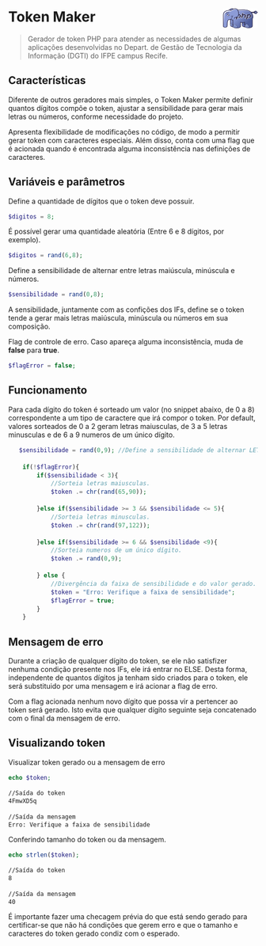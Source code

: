 # Token Maker <img src="logo/php.png" width="70" height="40" align="right">

> Gerador de token PHP para atender as necessidades de algumas aplicações desenvolvidas no Depart. de Gestão de Tecnologia da Informação (DGTI) do IFPE campus Recife. 

## Características

Diferente de outros geradores mais simples, o Token Maker permite definir quantos dígitos compõe o token, ajustar a sensibilidade para gerar mais letras ou números, conforme necessidade do projeto.

Apresenta flexibilidade de modificações no código, de modo a permitir gerar token com caracteres especiais. Além disso, conta com uma flag que é acionada quando é encontrada alguma inconsistência nas definições de caracteres.

## Variáveis e parâmetros

Define a quantidade de dígitos que o token deve possuir.
```php
$digitos = 8; 
```

É possível gerar uma quantidade aleatória (Entre 6 e 8 dígitos, por exemplo).
```php
$digitos = rand(6,8);
```

Define a sensibilidade de alternar entre letras maiúscula, minúscula e números.
```php
$sensibilidade = rand(0,8);
```
A sensibilidade, juntamente com as confições dos IFs, define se o token tende a gerar mais letras maiúscula, minúscula ou números em sua composição.

Flag de controle de erro. Caso apareça alguma inconsistência, muda de <b>false</b> para <b>true</b>.
```php
$flagError = false;
```

## Funcionamento

Para cada dígito do token é sorteado um valor (no snippet abaixo, de 0 a 8) correspondente a um tipo de caractere que irá compor o token. Por default, valores sorteados de 0 a 2 geram letras maiusculas, de 3 a 5 letras minusculas e de 6 a 9 numeros de um único dígito.

```php
   $sensibilidade = rand(0,9); //Define a sensibilidade de alternar LETRA e NUMERO.

    if(!$flagError){
        if($sensibilidade < 3){
            //Sorteia letras maiusculas.
            $token .= chr(rand(65,90)); 

        }else if($sensibilidade >= 3 && $sensibilidade <= 5){
            //Sorteia letras minusculas.
            $token .= chr(rand(97,122));

        }else if($sensibilidade >= 6 && $sensibilidade <9){
            //Sorteia numeros de um único dígito.
            $token .= rand(0,9);

        } else {
            //Divergência da faixa de sensibilidade e do valor gerado.
            $token = "Erro: Verifique a faixa de sensibilidade";
            $flagError = true;
        }
    }
```

## Mensagem de erro

Durante a criação de qualquer dígito do token, se ele não satisfizer nenhuma condição presente nos IFs, ele irá entrar no ELSE. Desta forma, independente de quantos dígitos ja tenham sido criados para o token, ele será substituido por uma mensagem e irá acionar a flag de erro. 

Com a flag acionada nenhum novo dígito que possa vir a pertencer ao token será gerado. Isto evita que qualquer dígito seguinte seja concatenado com o final da mensagem de erro.

## Visualizando token 

Visualizar token gerado ou a mensagem de erro
```php
echo $token; 
```
```
//Saída do token
4FmwXD5q

//Saída da mensagem
Erro: Verifique a faixa de sensibilidade
```

Conferindo tamanho do token ou da mensagem.
```php
echo strlen($token);
```
```
//Saída do token
8

//Saída da mensagem
40
```

É importante fazer uma checagem prévia do que está sendo gerado para certificar-se que não há condições que gerem erro e que o tamanho e caracteres do token gerado condiz com o esperado. 
